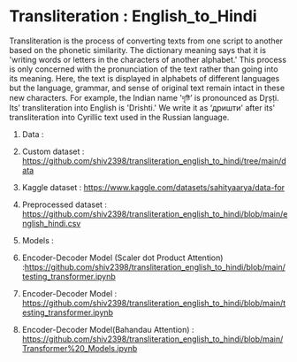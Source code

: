 # Transliteration : English_to_Hindi
Transliteration is the process of converting texts from one script to another based on the phonetic similarity. The dictionary meaning says that it is 'writing words or letters in the characters of another alphabet.' This process is only concerned with the pronunciation of the text rather than going into its meaning. Here, the text is displayed in alphabets of different languages but the language, grammar, and sense of original text remain intact in these new characters. 
For example, the Indian name 'দৃষ্টি’ is pronounced as Dr̥ṣṭi. Its’ transliteration into English is 'Drishti.' We write it as ‘дришти' after its' transliteration into Cyrillic text used in the Russian language. 

1. Data :
 1. Custom dataset : https://github.com/shiv2398/transliteration_english_to_hindi/tree/main/data
 2. Kaggle dataset : https://www.kaggle.com/datasets/sahityaarya/data-for
 3. Preprocessed dataset : https://github.com/shiv2398/transliteration_english_to_hindi/blob/main/english_hindi.csv

2. Models :
  1. Encoder-Decoder Model (Scaler dot Product Attention) :https://github.com/shiv2398/transliteration_english_to_hindi/blob/main/testing_transformer.ipynb
  2. Encoder-Decoder Model : https://github.com/shiv2398/transliteration_english_to_hindi/blob/main/testing_transformer.ipynb
  3. Encoder-Decoder Model(Bahandau Attention) : https://github.com/shiv2398/transliteration_english_to_hindi/blob/main/Transformer%20_Models.ipynb
